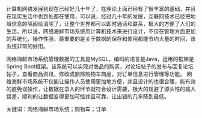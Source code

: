 计算机网络发展到现在已经好几十年了，在理论上面已经有了很丰富的基础，并且在现实生活中也到处都在使用，可以说，经过几十年的发展，互联网技术已经把地域信息的隔阂给消除了，让整个世界都可以即时通话和联系，极大的方便了人们的生活。所以说，网络海鲜市场系统用计算机技术来进行设计，不仅在管理方面更加的系统化，操作性强，最重要的是关于数据的保存和使用都能节约大量的时间，该系统非常的好用。

网络海鲜市场系统管理数据的工具是MySQL，编码的语言是Java，运用的框架是Spring Boot框架。该系统可以实现对商品的购买，对论坛帖子的发布与回复论坛帖子，查看商品资讯，修改或删除购物车商品，对订单信息进行管理等功能。
网络海鲜市场系统不仅能让操作人员使用更加地方便，并且设计的也很合理，能有效的避免误操作，让数据在录入的环节就符合设计需要，极大的规避了源头性的输入误差，顺利的让数据变得更加可控并且可靠，让出错的几率降到最低。

关键词：网络海鲜市场系统；购物车；订单
